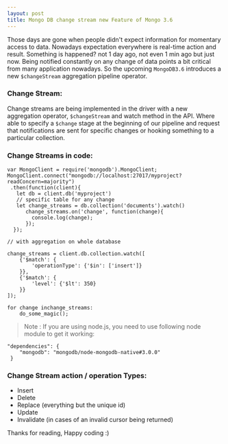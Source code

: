 ```yaml
---
layout: post
title: Mongo DB change stream new Feature of Mongo 3.6
---
```


Those days are gone when people didn't expect information for momentary access to data. Nowadays expectation everywhere is real-time action and result. Something is happened? not 1 day ago, not even 1 min ago but just now. Being notified constantly on any change of data points a bit critical from many application nowadays. So the upcoming `MongoDB3.6` introduces a new `$changeStream` aggregation pipeline operator.

### Change Stream:
Change streams are being implemented in the driver with a new aggregation operator, `$changeStream` and watch method in the API. Where able to specify a `$change` stage at the beginning of our pipeline and request that notifications are sent for specific changes or hooking something to a particular collection.

### Change Streams in code:
```
var MongoClient = require('mongodb').MongoClient;
MongoClient.connect("mongodb://localhost:27017/myproject?readConcern=majority")
 .then(function(client){
   let db = client.db('myproject')
   // specific table for any change
   let change_streams = db.collection('documents').watch()
      change_streams.on('change', function(change){
        console.log(change);
      });
  });

// with aggregation on whole database

change_streams = client.db.collection.watch([
    {'$match': {
        'operationType': {'$in': ['insert']}
    }},
    {'$match': {
        'level': {'$lt': 350}
    }}
]);

for change inchange_streams:
    do_some_magic();
```
>Note : If you are using node.js, you need to use following node module to get it working:

```
"dependencies": {
    "mongodb": "mongodb/node-mongodb-native#3.0.0"
 }
 ```

### Change Stream action / operation Types:
* Insert
* Delete
* Replace (everything but the unique id)
* Update
* Invalidate (in cases of an invalid cursor being returned)

Thanks for reading, Happy coding :)